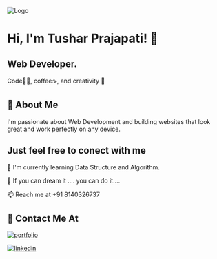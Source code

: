 ![Logo](https://media.discordapp.net/attachments/1106481810273206293/1109007978146828368/GitHUb_nasu.png?width=1025&height=390)

# Hi, I'm Tushar Prajapati! 👋
## Web Developer.
Code👨‍💻, coffee☕, and creativity 🎨
## 🚀 About Me
I'm passionate about Web Development and building websites that look great and work perfectly on any device.



## Just feel free to conect with me

🧠 I'm currently learning Data Structure and Algorithm.

🧠 If you can dream it .... you can do it....

📫 Reach me at +91 8140326737
## 🔗 Contact Me At
[![portfolio](https://img.shields.io/badge/my_portfolio-000?style=for-the-badge&logo=ko-fi&logoColor=white)](https://tusuportfolio.000webhostapp.com/)

[![linkedin](https://img.shields.io/badge/linkedin-0A66C2?style=for-the-badge&logo=linkedin&logoColor=white)](https://www.linkedin.com/in/tushar-prajapati-b96457206)
